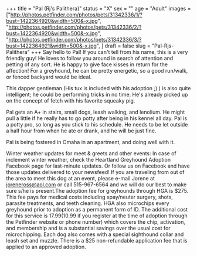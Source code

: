 +++
title = "Pal (Rj's Palithera)"
status = "X"
sex = ""
age = "Adult"
images = ["http://photos.petfinder.com/photos/pets/31342336/1/?bust=1422364920&width=500&-x.jpg",
"http://photos.petfinder.com/photos/pets/31342336/2/?bust=1422364920&width=500&-x.jpg",
"http://photos.petfinder.com/photos/pets/31342336/3/?bust=1422364921&width=500&-x.jpg",
]
draft = false
slug = "Pal-Rjs-Palithera"
+++
Say hello to Pal! If you can't tell from his name, this is a very friendly guy! He loves to follow you around in search of attention and petting of any sort. He is happy to give face kisses in return for the affection! For a greyhound, he can be pretty energetic, so a good run/walk, or fenced backyard would be ideal. 

This dapper gentleman (His tux is included with his adoption ;) ) is also quite intelligent; he could be performing tricks in no time. He's already picked up on the concept of fetch with his favorite squeaky pig.

Pal gets an A+ in stairs, small dogs, leash walking, and lenolium. He might pull a little if he really has to go potty after being in his kennel all day. Pal is a potty pro, so long as you stick to his schedule. He needs to be let outside a half hour from when he ate or drank, and he will be just fine. 

Pal is being fostered in Omaha in an apartment, and doing well with it.


Winter weather updates for meet & greets and other events: In case of inclement winter weather, check the Heartland Greyhound Adoption Facebook page for last-minute updates. Or follow us on Facebook and have those updates delivered to your newsfeed!
If you are traveling from out of the area to meet this dog at an event, please e-mail Jorene at joreneross@aol.com or call 515-967-6564 and we will do our best to make sure s/he is present.The adoption fee for greyhounds through HGA is $275. This fee pays for medical costs including spay/neuter surgery, shots, parasite treatments, and teeth cleaning. HGA also microchips every greyhound prior to adoption as a permanent form of ID. The additional cost for this service is $17.99 ($10.99 if you register at the time of adoption through the Petfinder website or phone number) which covers the chip, activation, and membership and is a substantial savings over the usual cost for microchipping. Each dog also comes with a special sighthound collar and leash set and muzzle. There is a $25 non-refundable application fee that is applied to an approved adoption.
